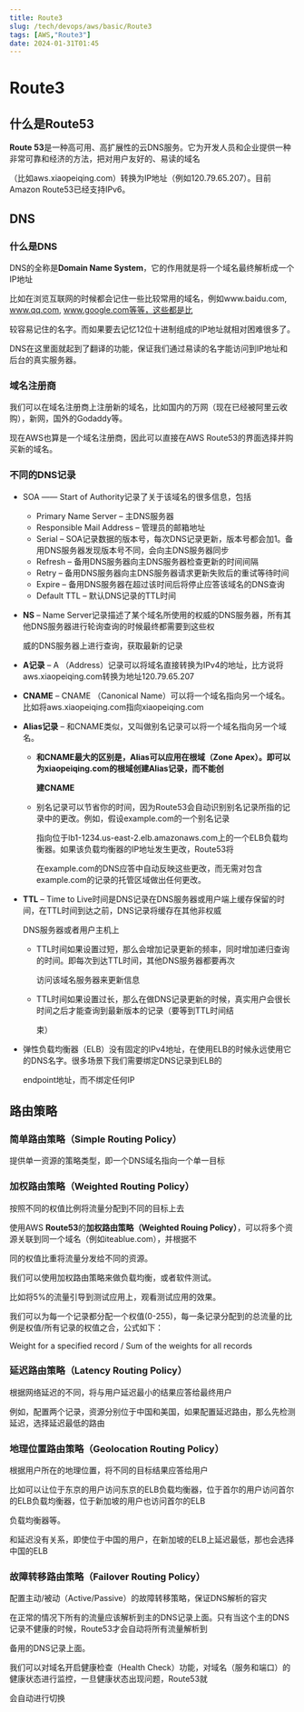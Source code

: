 ```yaml
---
title: Route3
slug: /tech/devops/aws/basic/Route3
tags: [AWS,"Route3"]
date: 2024-01-31T01:45
---
```

# Route3

## 什么是Route53

 **Route 53**是一种高可用、高扩展性的云DNS服务。它为开发人员和企业提供一种非常可靠和经济的方法，把对用户友好的、易读的域名

（比如aws.xiaopeiqing.com）转换为IP地址（例如120.79.65.207）。目前Amazon Route53已经支持IPv6。

## DNS

### 什么是DNS

DNS的全称是**Domain Name System**，它的作用就是将一个域名最终解析成一个IP地址

比如在浏览互联网的时候都会记住一些比较常用的域名，例如www.baidu.com, www.qq.com, www.google.com等等，这些都是比

较容易记住的名字。而如果要去记忆12位十进制组成的IP地址就相对困难很多了。

DNS在这里面就起到了翻译的功能，保证我们通过易读的名字能访问到IP地址和后台的真实服务器。

### 域名注册商

我们可以在域名注册商上注册新的域名，比如国内的万网（现在已经被阿里云收购），新网，国外的Godaddy等。

现在AWS也算是一个域名注册商，因此可以直接在AWS Route53的界面选择并购买新的域名。

### 不同的DNS记录

- SOA —— Start of Authority记录了关于该域名的很多信息，包括

  - Primary Name Server – 主DNS服务器
  - Responsible Mail Address – 管理员的邮箱地址
  - Serial – SOA记录数据的版本号，每次DNS记录更新，版本号都会加1。备用DNS服务器发现版本号不同，会向主DNS服务器同步
  - Refresh – 备用DNS服务器向主DNS服务器检查更新的时间间隔
  - Retry – 备用DNS服务器向主DNS服务器请求更新失败后的重试等待时间
  - Expire – 备用DNS服务器在超过该时间后将停止应答该域名的DNS查询
  - Default TTL – 默认DNS记录的TTL时间

- **NS** – Name Server记录描述了某个域名所使用的权威的DNS服务器，所有其他DNS服务器进行轮询查询的时候最终都需要到这些权

  威的DNS服务器上进行查询，获取最新的记录

- **A记录** – A （Address）记录可以将域名直接转换为IPv4的地址，比方说将aws.xiaopeiqing.com转换为地址120.79.65.207

- **CNAME** – CNAME （Canonical Name）可以将一个域名指向另一个域名。比如将aws.xiaopeiqing.com指向xiaopeiqing.com

- **Alias记录** – 和CNAME类似，又叫做别名记录可以将一个域名指向另一个域名。

  - **和CNAME最大的区别是，Alias可以应用在根域（Zone Apex）。即可以为xiaopeiqing.com的根域创建Alias记录，而不能创**

    **建CNAME**

  - 别名记录可以节省你的时间，因为Route53会自动识别别名记录所指的记录中的更改。例如，假设example.com的一个别名记录

    指向位于lb1-1234.us-east-2.elb.amazonaws.com上的一个ELB负载均衡器。如果该负载均衡器的IP地址发生更改，Route53将

    在example.com的DNS应答中自动反映这些更改，而无需对包含example.com的记录的托管区域做出任何更改。

- **TTL** – Time to Live时间是DNS记录在DNS服务器或用户端上缓存保留的时间，在TTL时间到达之前，DNS记录将缓存在其他非权威

  DNS服务器或者用户主机上

  - TTL时间如果设置过短，那么会增加记录更新的频率，同时增加递归查询的时间。即每次到达TTL时间，其他DNS服务器都要再次

    访问该域名服务器来更新信息

  - TTL时间如果设置过长，那么在做DNS记录更新的时候，真实用户会很长时间之后才能查询到最新版本的记录（要等到TTL时间结

    束）



- 弹性负载均衡器（ELB）没有固定的IPv4地址，在使用ELB的时候永远使用它的DNS名字。很多场景下我们需要绑定DNS记录到ELB的

  endpoint地址，而不绑定任何IP

## 路由策略

### **简单路由策略（Simple Routing Policy）**

提供单一资源的策略类型，即一个DNS域名指向一个单一目标

### **加权路由策略（Weighted Routing Policy）**

按照不同的权值比例将流量分配到不同的目标上去

使用AWS **Route53**的**加权路由策略（Weighted Rouing Policy）**，可以将多个资源关联到同一个域名（例如iteablue.com），并根据不

同的权值比重将流量分发给不同的资源。

我们可以使用加权路由策略来做负载均衡，或者软件测试。

比如将5%的流量引导到测试应用上，观看测试应用的效果。

我们可以为每一个记录都分配一个权值(0-255)，每一条记录分配到的总流量的比例是权值/所有记录的权值之合，公式如下：

Weight for a specified record / Sum of the weights for all records

### **延迟路由策略（Latency Routing Policy）**

根据网络延迟的不同，将与用户延迟最小的结果应答给最终用户

例如，配置两个记录，资源分别位于中国和美国，如果配置延迟路由，那么先检测延迟，选择延迟最低的路由

### **地理位置路由策略（Geolocation Routing Policy）**

根据用户所在的地理位置，将不同的目标结果应答给用户

比如可以让位于东京的用户访问东京的ELB负载均衡器，位于首尔的用户访问首尔的ELB负载均衡器，位于新加坡的用户也访问首尔的ELB

负载均衡器等。

和延迟没有关系，即使位于中国的用户，在新加坡的ELB上延迟最低，那也会选择中国的ELB

### **故障转移路由策略（Failover Routing Policy）**

配置主动/被动（Active/Passive）的故障转移策略，保证DNS解析的容灾

在正常的情况下所有的流量应该解析到主的DNS记录上面。只有当这个主的DNS记录不健康的时候，Route53才会自动将所有流量解析到

备用的DNS记录上面。

我们可以对域名开启健康检查（Health Check）功能，对域名（服务和端口）的健康状态进行监控，一旦健康状态出现问题，Route53就

会自动进行切换